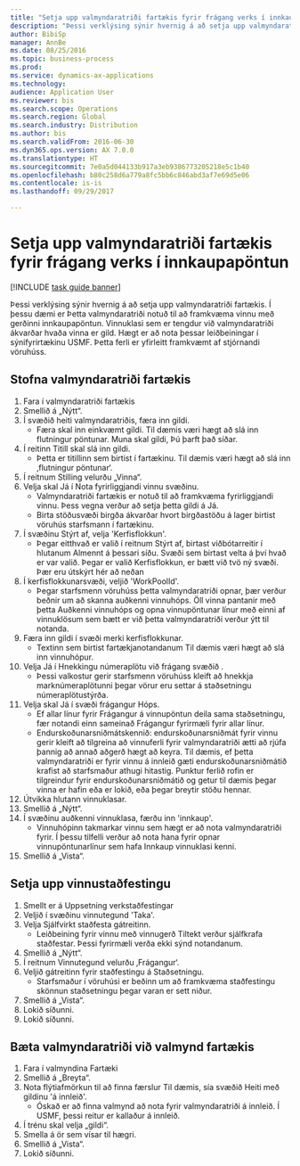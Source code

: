 ```yaml
--- 
title: "Setja upp valmyndaratriði fartækis fyrir frágang verks í innkaupapöntun"
description: "Þessi verklýsing sýnir hvernig á að setja upp valmyndaratriði fartækis."
author: BibiSp
manager: AnnBe
ms.date: 08/25/2016
ms.topic: business-process
ms.prod: 
ms.service: dynamics-ax-applications
ms.technology: 
audience: Application User
ms.reviewer: bis
ms.search.scope: Operations
ms.search.region: Global
ms.search.industry: Distribution
ms.author: bis
ms.search.validFrom: 2016-06-30
ms.dyn365.ops.version: AX 7.0.0
ms.translationtype: HT
ms.sourcegitcommit: 7e0a5d044133b917a3eb9386773205218e5c1b40
ms.openlocfilehash: b80c258d6a779a8fc5bb6c846abd3af7e69d5e06
ms.contentlocale: is-is
ms.lasthandoff: 09/29/2017

---
```

# <a name="set-up-a-mobile-device-menu-item-for-completing-work-in-a-purchase-order"></a>Setja upp valmyndaratriði fartækis fyrir frágang verks í innkaupapöntun

[!INCLUDE [task guide banner](../../includes/task-guide-banner.md)]

Þessi verklýsing sýnir hvernig á að setja upp valmyndaratriði fartækis. Í þessu dæmi er Þetta valmyndaratriði notuð til að framkvæma vinnu með gerðinni innkaupapöntun. Vinnuklasi sem er tengdur við valmyndaratriði ákvarðar hvaða vinna er gild. Hægt er að nota þessar leiðbeiningar í sýnifyrirtækinu USMF. Þetta ferli er yfirleitt framkvæmt af stjórnandi vöruhúss.


## <a name="create-a-mobile-device-menu-item"></a>Stofna valmyndaratriði fartækis
1. Fara í valmyndaratriði fartækis
2. Smellið á „Nýtt“.
3. Í svæðið heiti valmyndaratriðis, færa inn gildi.
    * Færa skal inn einkvæmt gildi. Til dæmis væri hægt að slá inn flutningur pöntunar. Muna skal gildi, Þú þarft það síðar.  
4. Í reitinn Titill skal slá inn gildi.
    * Þetta er titillinn sem birtist í fartækinu. Til dæmis væri hægt að slá inn ‚flutningur pöntunar‘.  
5. Í reitnum Stilling velurðu „Vinna“.
6. Velja skal Já í Nota fyrirliggjandi vinnu svæðinu.
    * Valmyndaratriði fartækis er notuð til að framkvæma fyrirliggjandi vinnu. Þess vegna verður að setja þetta gildi á Já.  
    * Birta stöðusvæði birgða ákvarðar hvort birgðastöðu á lager birtist vöruhús starfsmann í fartækinu.  
7. Í svæðinu Stýrt af, velja 'Kerfisflokkun'.
    * Þegar eitthvað er valið í reitnum Stýrt af, birtast viðbótarreitir í hlutanum Almennt á þessari síðu. Svæði sem birtast velta á því hvað er var valið. Þegar er valið Kerfisflokkun, er bætt við tvö ný svæði. Þær eru útskýrt hér að neðan  
8. Í kerfisflokkunarsvæði, veljið 'WorkPoolId'.
    * Þegar starfsmenn vöruhúss þetta valmyndaratriði opnar, þær verður beðnir um að skanna auðkenni vinnuhóps. Öll vinna pantanir með þetta Auðkenni vinnuhóps og opna vinnupöntunar línur með einni af vinnuklösum sem bætt er við þetta valmyndaratriði verður ýtt til notanda.  
9. Færa inn gildi í svæði merki kerfisflokkunar.
    * Textinn sem birtist fartækjanotandanum Til dæmis væri hægt að slá inn vinnuhópur.  
10. Velja Já í Hnekkingu númeraplötu við frágang svæðið .
    * Þessi valkostur gerir starfsmenn vöruhúss kleift að hnekkja marknúmeraplötunni þegar vörur eru settar á staðsetningu númeraplötustýrða.  
11. Velja skal Já í svæði frágangur Hóps.
    * Ef allar línur fyrir Frágangur á vinnupöntun deila sama staðsetningu, fær notandi einn sameinað Frágangur fyrirmæli fyrir allar línur.  
    * Endurskoðunarsniðmátskennið: endurskoðunarsniðmát fyrir vinnu gerir kleift að tilgreina að vinnuferli fyrir valmyndaratriði ætti að rjúfa þannig að annað aðgerð hægt að keyra. Til dæmis, ef þetta valmyndaratriði er fyrir vinnu á innleið gæti endurskoðunarsniðmátið krafist að starfsmaður athugi hitastig. Punktur ferlið rofin er tilgreindur fyrir endurskoðunarsniðmátið og getur til dæmis þegar vinna er hafin eða er lokið, eða þegar breytir stöðu hennar.  
12. Útvíkka hlutann vinnuklasar.
13. Smellið á „Nýtt“.
14. Í svæðinu auðkenni vinnuklasa, færðu inn 'innkaup'.
    * Vinnuhópinn takmarkar vinnu sem hægt er að nota valmyndaratriði fyrir. Í þessu tilfelli verður að nota hana fyrir opnar vinnupöntunarlínur sem hafa Innkaup vinnuklasi kenni.  
15. Smellið á „Vista“.

## <a name="set-up-work-confirmation"></a>Setja upp vinnustaðfestingu
1. Smellt er á Uppsetning verkstaðfestingar
2. Veljið í svæðinu vinnutegund 'Taka'.
3. Velja Sjálfvirkt staðfesta gátreitinn.
    * Leiðbeining fyrir vinnu með vinnugerð Tiltekt verður sjálfkrafa staðfestar. Þessi fyrirmæli verða ekki sýnd notandanum.  
4. Smellið á „Nýtt“.
5. Í reitnum Vinnutegund velurðu ‚Frágangur‘.
6. Veljið gátreitinn fyrir staðfestingu á Staðsetningu.
    * Starfsmaður í vöruhúsi er beðinn um að framkvæma staðfestingu skönnun staðsetningu þegar varan er sett niður.  
7. Smellið á „Vista“.
8. Lokið síðunni.
9. Lokið síðunni.

## <a name="add-the-menu-item-to-a-mobile-device-menu"></a>Bæta valmyndaratriði við valmynd fartækis
1. Fara í valmyndina Fartæki
2. Smellið á „Breyta“.
3. Nota flýtiafmörkun til að finna færslur Til dæmis, sía svæðið Heiti með gildinu 'á innleið'.
    * Óskað er að finna valmynd að nota fyrir valmyndaratriði á innleið. Í USMF, þessi reitur er kallaður á innleið.  
4. Í trénu skal velja „gildi“.
5. Smella á ör sem vísar til hægri.
6. Smellið á „Vista“.
7. Lokið síðunni.



